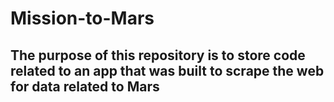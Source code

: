 # Mission-to-Mars

## The purpose of this repository is to store code related to an app that was built to scrape the web for data related to Mars
